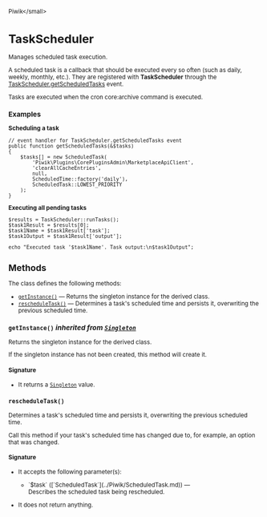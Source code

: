 <small>Piwik\</small>

TaskScheduler
=============

Manages scheduled task execution.

A scheduled task is a callback that should be executed every so often (such as daily,
weekly, monthly, etc.). They are registered with **TaskScheduler** through the
[TaskScheduler.getScheduledTasks](/api-reference/events#taskschedulergetscheduledtasks) event.

Tasks are executed when the cron core:archive command is executed.

### Examples

**Scheduling a task**

    // event handler for TaskScheduler.getScheduledTasks event
    public function getScheduledTasks(&$tasks)
    {
        $tasks[] = new ScheduledTask(
            'Piwik\Plugins\CorePluginsAdmin\MarketplaceApiClient',
            'clearAllCacheEntries',
            null,
            ScheduledTime::factory('daily'),
            ScheduledTask::LOWEST_PRIORITY
        );
    }

**Executing all pending tasks**

    $results = TaskScheduler::runTasks();
    $task1Result = $results[0];
    $task1Name = $task1Result['task'];
    $task1Output = $task1Result['output'];

    echo "Executed task '$task1Name'. Task output:\n$task1Output";

Methods
-------

The class defines the following methods:

- [`getInstance()`](#getinstance) &mdash; Returns the singleton instance for the derived class.
- [`rescheduleTask()`](#rescheduletask) &mdash; Determines a task's scheduled time and persists it, overwriting the previous scheduled time.

<a name="getinstance" id="getinstance"></a>
<a name="getInstance" id="getInstance"></a>
### `getInstance()` *inherited from [`Singleton`](../Piwik/Singleton.md)*
Returns the singleton instance for the derived class.

If the singleton instance
has not been created, this method will create it.

#### Signature

- It returns a [`Singleton`](../Piwik/Singleton.md) value.

<a name="rescheduletask" id="rescheduletask"></a>
<a name="rescheduleTask" id="rescheduleTask"></a>
### `rescheduleTask()` 
Determines a task's scheduled time and persists it, overwriting the previous scheduled time.

Call this method if your task's scheduled time has changed due to, for example, an option that
was changed.

#### Signature

-  It accepts the following parameter(s):

   <ul>
   <li>
      <div markdown="1" class="parameter">
      `$task` ([`ScheduledTask`](../Piwik/ScheduledTask.md)) &mdash;

      <div markdown="1" class="param-desc"> Describes the scheduled task being rescheduled.</div>

      <div style="clear:both;"/>

      </div>
   </li>
   </ul>
- It does not return anything.

